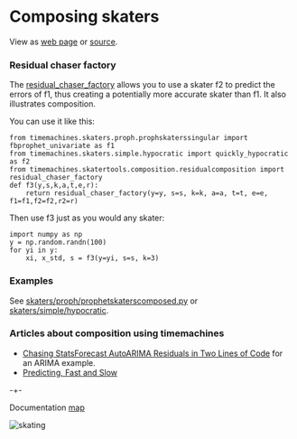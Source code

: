 # Composing skaters
View as [web page](https://microprediction.github.io/timemachines/composition)  or [source](https://github.com/microprediction/timemachines/blob/main/docs/composition.md).
   
### Residual chaser factory
The [residual_chaser_factory](https://github.com/microprediction/timemachines/blob/main/timemachines/skatertools/composition/residualcomposition.py) allows you to
use a skater f2 to predict the errors of f1, thus creating a potentially more accurate skater than f1. It also illustrates composition. 

You can use it like this: 

    from timemachines.skaters.proph.prophskaterssingular import fbprophet_univariate as f1
    from timemachines.skaters.simple.hypocratic import quickly_hypocratic as f2 
    from timemachines.skatertools.composition.residualcomposition import residual_chaser_factory
    def f3(y,s,k,a,t,e,r):
        return residual_chaser_factory(y=y, s=s, k=k, a=a, t=t, e=e, f1=f1,f2=f2,r2=r)

Then use f3 just as you would any skater:
    
    import numpy as np 
    y = np.random.randn(100)
    for yi in y:
        xi, x_std, s = f3(y=yi, s=s, k=3)

### Examples

See [skaters/proph/prophetskaterscomposed.py](https://github.com/microprediction/timemachines/blob/main/timemachines/skaters/proph/prophskaterscomposed.py) or 
[skaters/simple/hypocratic](https://github.com/microprediction/timemachines/blob/main/timemachines/skaters/simple/hypocratic.py). 

### Articles about composition using timemachines

 - [Chasing StatsForecast AutoARIMA Residuals in Two Lines of Code](https://microprediction.medium.com/chasing-statsforecast-autoarima-residuals-in-two-lines-of-code-8a39c8c2561f) for an ARIMA example. 
 - [Predicting, Fast and Slow](https://www.microprediction.com/blog/timemachines)
 


-+- 

Documentation [map](https://microprediction.github.io/timemachines/map.html)
 
  


![skating](https://i.imgur.com/elu5muO.png)
